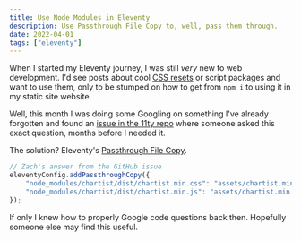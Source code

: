 ```yaml
---
title: Use Node Modules in Eleventy
description: Use Passthrough File Copy to, well, pass them through.
date: 2022-04-01
tags: ["eleventy"]
---
```


When I started my Eleventy journey, I was still _very_ new to web development. I'd see posts about cool [CSS resets](https://piccalil.li/blog/a-modern-css-reset/) or script packages and want to use them, only to be stumped on how to get from `npm i` to using it in my static site website.

Well, this month I was doing some Googling on something I've already forgotten and found an [issue in the 11ty repo](https://github.com/11ty/eleventy/issues/768) where someone asked this exact question, months before I needed it.

The solution? Eleventy's [Passthrough File Copy](https://www.11ty.dev/docs/copy/).

```js
// Zach's answer from the GitHub issue
eleventyConfig.addPassthroughCopy({
	"node_modules/chartist/dist/chartist.min.css": "assets/chartist.min.css",
	"node_modules/chartist/dist/chartist.min.js": "assets/chartist.min.js",
});
```

If only I knew how to properly Google code questions back then. Hopefully someone else may find this useful.
